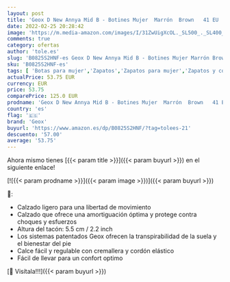 ```yaml
---
layout: post
title: 'Geox D New Annya Mid B - Botines Mujer  Marrón  Brown   41 EU  Par'
date: 2022-02-25 20:28:42
image: 'https://m.media-amazon.com/images/I/31ZwUigXcOL._SL500_._SL400_.jpg'
comments: true
category: ofertas
author: 'tole.es'
slug: 'B0825S2HNF-es Geox D New Annya Mid B - Botines Mujer Marrón Brown 41 EU Par'
sku: 'B0825S2HNF-es'
tags: [ 'Botas para mujer','Zapatos','Zapatos para mujer','Zapatos y complementos','botines','geox', ]
actualPrice: 53.75 EUR
currency: EUR
price: 53.75
comparePrice: 125.0 EUR
prodname: 'Geox D New Annya Mid B - Botines Mujer  Marrón  Brown   41 EU  Par'
country: 'es'
flag: '🇪🇸'
brand: 'Geox'
buyurl: 'https://www.amazon.es/dp/B0825S2HNF/?tag=tolees-21'
descuento: '57.00'
average: '53.75'
---
```


Ahora mismo tienes [{{< param title >}}]({{< param buyurl >}}) en el siguiente enlace!

[![{{< param prodname >}}]({{< param image >}})]({{< param buyurl >}})

🔎:

- Calzado ligero para una libertad de movimiento
- Calzado que ofrece una amortiguación óptima y protege contra choques y esfuerzos
- Altura del tacón: 5.5 cm / 2.2 inch
- Los sistemas patentados Geox ofrecen la transpirabilidad de la suela y el bienestar del pie
- Calce fácil y regulable con cremallera y cordón elástico
- Fácil de llevar para un confort optimo

[🛒 Visítala!!!]({{< param buyurl >}})
